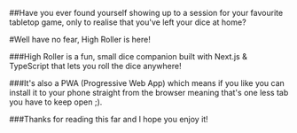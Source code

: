 ##Have you ever found yourself showing up to a session for your favourite tabletop game, only to realise that you've left your dice at home?

#Well have no fear, High Roller is here!

###High Roller is a fun, small dice companion built with Next.js & TypeScript that lets you roll the dice anywhere!

###It's also a PWA (Progressive Web App) which means if you like you can install it to your phone straight from the browser meaning that's one less tab you have to keep open ;).

###Thanks for reading this far and I hope you enjoy it!
